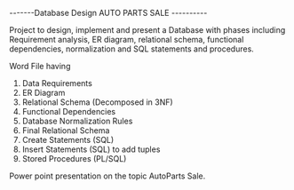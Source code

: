 
-------Database Design AUTO PARTS SALE ----------

Project to design, implement and present a Database with phases including Requirement analysis, ER diagram, relational schema, functional dependencies, normalization and SQL statements and procedures.

Word File having 
1.	Data Requirements
2.	ER Diagram
3.	Relational Schema (Decomposed in 3NF)
4.	Functional Dependencies
5.	Database Normalization Rules
6.	Final Relational Schema
7.	Create Statements (SQL)
8.	Insert Statements (SQL) to add tuples
9.	Stored Procedures (PL/SQL)

Power point presentation on the topic AutoParts Sale.